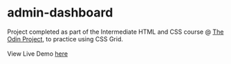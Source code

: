 # admin-dashboard
Project completed as part of the Intermediate HTML and CSS course @ [The Odin Project](https://www.theodinproject.com), to practice using CSS Grid.
<br>
<br>
View Live Demo [here](https://aishah-a.github.io/admin-dashboard/)
